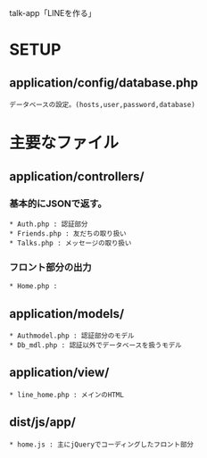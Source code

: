 talk-app「LINEを作る」

# SETUP
## application/config/database.php
    データベースの設定。(hosts,user,password,database)

# 主要なファイル
## application/controllers/
### 基本的にJSONで返す。
    * Auth.php : 認証部分
    * Friends.php : 友だちの取り扱い
    * Talks.php : メッセージの取り扱い

### フロント部分の出力
    * Home.php :

## application/models/
    * Authmodel.php : 認証部分のモデル
    * Db_mdl.php : 認証以外でデータベースを扱うモデル

## application/view/
    * line_home.php : メインのHTML

## dist/js/app/
    * home.js : 主にjQueryでコーディングしたフロント部分

